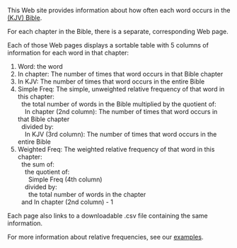 <p>
	This Web site provides information about how often each word occurs in the <a href="https://ebible.org/Scriptures/eng-kjv_readaloud.zip">(KJV) Bible<a>.
</p>
<p>
	For each chapter in the Bible, there is a separate, corresponding Web page.
</p>
<p>
	Each of those Web pages displays a sortable table with 5 columns of information for each word in that chapter:
	<ol>
		<li>Word: the word</li>
		<li>In chapter: The number of times that word occurs in that Bible chapter</li>
		<li>In KJV: The number of times that word occurs in the entire Bible</li>
		<li>Simple Freq: The simple, unweighted relative frequency of that word in this chapter:<br>
			&nbsp;&nbsp;the total number of words in the Bible multiplied by the quotient of:<br>
			&nbsp;&nbsp;&nbsp;&nbsp;In chapter (2nd column): The number of times that word occurs in that Bible chapter<br>
			&nbsp;&nbsp;divided by:<br>
			&nbsp;&nbsp;&nbsp;&nbsp;In KJV (3rd column): The number of times that word occurs in the entire Bible
		</li>
		<li>Weighted Freq: The weighted relative frequency of that word in this chapter:<br>
			&nbsp;&nbsp;the sum of:<br>
			&nbsp;&nbsp;&nbsp;&nbsp;the quotient of:<br>
			&nbsp;&nbsp;&nbsp;&nbsp;&nbsp;&nbsp;Simple Freq (4th column)<br>
			&nbsp;&nbsp;&nbsp;&nbsp;divided by:<br>
			&nbsp;&nbsp;&nbsp;&nbsp;&nbsp;&nbsp;the total number of words in the chapter<br>
			&nbsp;&nbsp;and In chapter (2nd column) - 1<br>
		</li>
	</ol>
</p>
<p>
	Each page also links to a downloadable .csv file containing the same information.
</p>

For more information about relative frequencies, see our [examples](examples.md). 
